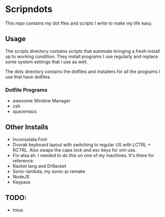 # Scripndots

This repo contains my dot files and scripts I write to make my life easy.

## Usage

The scripts directory contains scripts that automate bringing a fresh install up 
to working condition. They install programs I use regularly and replace some system
settings that I use as well.

The dots directory contains the dotfiles and installers for all the programs I use
that have dotfiles. 

### Dotfile Programs

* awesome Window Manager
* zsh
* spacemacs

## Other Installs

* Inconsolata Font
* Dvorak keyboard layout with switching to regular US with LCTRL + RCTRL. Also swaps the caps lock and esc keys for vim 
use.
* Fix-alsa.sh. I needed to do this on one of my machines.
It's there for reference.
* Racket lang and DrRacket
* Sonic-lambda, my sonic-pi remake
* NodeJS
* Keypass

## TODO:

* tmux


